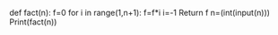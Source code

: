def fact(n):
   f=0
   for i in range(1,n+1):
       f=f*i
       i=-1
   Return f
n=(int(input(n)))
Print(fact(n))
     
